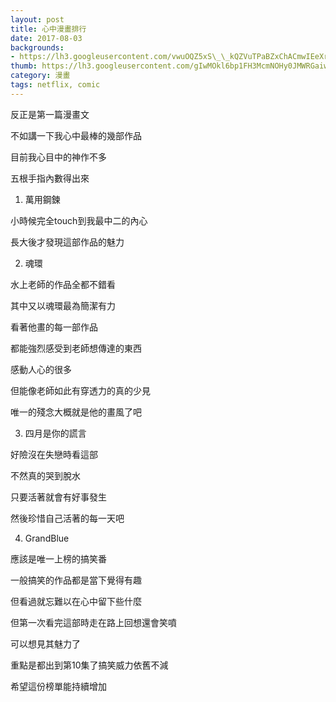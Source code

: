 ```yaml
---
layout: post
title: 心中漫畫排行
date: 2017-08-03
backgrounds:
- https://lh3.googleusercontent.com/vwuOQZ5xS\_\_kQZVuTPaBZxChACmwIEeXrkznajiHJTxYso\_IpI2JD\_1LxsF\_5ZsWWi6Nq1jGexF00qjDuYsE-b45VXWJBQUNa50lhWeJ4E5Dyg\_c0Yb9eo1nSuu8D6nZKrNKPH6y9Q
thumb: https://lh3.googleusercontent.com/gIwMOkl6bp1FH3McmNOHy0JMWRGaiwWX5t_kcQC7HSOwf8qIK5Qymxh9w_eQeu2gRJuYxH7q1JgWjSpPuwGMJUO7uv5Wi53Dwwy5jPsqiiMAT1h_tt4vhxrjs_BJKlk_n56HPwL-2g=w2400
category: 漫畫
tags: netflix, comic
---
```


反正是第一篇漫畫文

不如講一下我心中最棒的幾部作品

目前我心目中的神作不多

五根手指內數得出來

1. 萬用鋼鍊

小時候完全touch到我最中二的內心

長大後才發現這部作品的魅力

2. 魂環

水上老師的作品全都不錯看

其中又以魂環最為簡潔有力

看著他畫的每一部作品

都能強烈感受到老師想傳達的東西

感動人心的很多

但能像老師如此有穿透力的真的少見

唯一的殘念大概就是他的畫風了吧

3. 四月是你的謊言

好險沒在失戀時看這部

不然真的哭到脫水

只要活著就會有好事發生

然後珍惜自己活著的每一天吧

4. GrandBlue

應該是唯一上榜的搞笑番

一般搞笑的作品都是當下覺得有趣

但看過就忘難以在心中留下些什麼

但第一次看完這部時走在路上回想還會笑噴

可以想見其魅力了

重點是都出到第10集了搞笑威力依舊不減




希望這份榜單能持續增加

